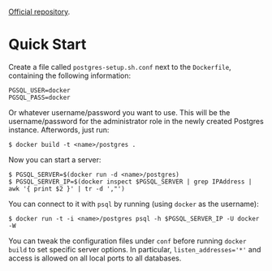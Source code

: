 [Official repository][repo].

[repo]: https://index.docker.io/u/thoughtpolice/postgres/

# Quick Start

Create a file called `postgres-setup.sh.conf` next to the `Dockerfile`, containing the following information:

```
PGSQL_USER=docker
PGSQL_PASS=docker
```

Or whatever username/password you want to use. This will be the
username/password for the administrator role in the newly created Postgres
instance. Afterwords, just run:

```
$ docker build -t <name>/postgres .
```

Now you can start a server:

```
$ PGSQL_SERVER=$(docker run -d <name>/postgres)
$ PGSQL_SERVER_IP=$(docker inspect $PGSQL_SERVER | grep IPAddress | awk '{ print $2 }' | tr -d ',"')
```

You can connect to it with `psql` by running (using `docker` as the username):

```
$ docker run -t -i <name>/postgres psql -h $PGSQL_SERVER_IP -U docker -W
```

You can tweak the configuration files under `conf` before running
`docker build` to set specific server options. In particular,
`listen_addresses='*'` and access is allowed on all local ports to all
databases.
